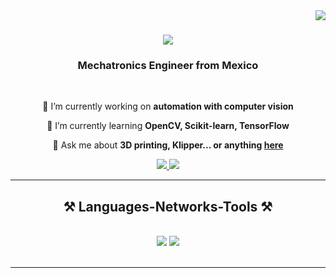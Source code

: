 <img align="right" src="https://visitor-badge.laobi.icu/badge?page_id=GustavoMex18.GustavoMex18" />

<h1 align="center">
    <img src="https://readme-typing-svg.herokuapp.com/?font=Righteous&size=35&center=true&vCenter=true&width=500&height=70&duration=4000&lines=Hello+There!+👋;+I'm+Gustavo+Mex!;" />
</h1>

<h3 align="center">Mechatronics Engineer from Mexico </h3>

<br/>

<div align="center">
 
 🔭 I’m currently working on **automation with computer vision**
 
 🌱 I’m currently learning **OpenCV, Scikit-learn, TensorFlow**

💬 Ask me about **3D printing, Klipper... or anything [here](https://github.com/GustavoMex18/GustavoMex18/issues)**

<div align="center"> 
  <a href="mailto:gustavomex154@gmail.com">
    <img src="https://img.shields.io/badge/Gmail-333333?style=for-the-badge&logo=gmail&logoColor=red" />
  </a>
  <a href="https://linkedin.com/in/jesús-gustavo-mex-chan-919975201" target="_blank">
    <img src="https://img.shields.io/badge/LinkedIn-0077B5?style=for-the-badge&logo=linkedin&logoColor=white" target="_blank" />
  </a>
</div>

 </div>

 <hr/>
 
<h2 align="center">⚒️ Languages-Networks-Tools ⚒️</h2>
<br/>
<div align="center">
    <img src="https://skillicons.dev/icons?i=github,git,discord,bots,raspberrypi,linux,powershell,unity" />
    <img src="https://skillicons.dev/icons?i=visualstudio,vscode,python,anaconda,c,cs,cpp,mysql,sqlite,stackoverflow,arduino" /><br>
</div>

<br/>
<hr/>



<!--
**GustavoMex18/GustavoMex18** is a ✨ _special_ ✨ repository because its `README.md` (this file) appears on your GitHub profile.

Here are some ideas to get you started:

- 🔭 I’m currently working on ...
- 🌱 I’m currently learning ...
- 👯 I’m looking to collaborate on ...
- 🤔 I’m looking for help with ...
- 💬 Ask me about ...
- 📫 How to reach me: ...
- 😄 Pronouns: ...
- ⚡ Fun fact: ...
-->
